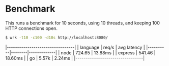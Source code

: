 # Benchmark

This runs a benchmark for 10 seconds, using 10 threads, and keeping 100 HTTP connections open.

```bash 
$ wrk -t10 -c100 -d10s http://localhost:8080/
```

|---------------------------------|
| language | req/s  | avg latency |
|----------|--------|-------------|
| node     | 724.65 | 13.88ms     |
| express  | 541.46 | 18.60ms     |
| go       | 5.57k  | 2.24ms      |
|---------------------------------|

